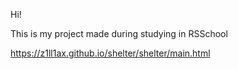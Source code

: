 Hi!

This is my project made during studying in RSSchool

https://z1ll1ax.github.io/shelter/shelter/main.html
